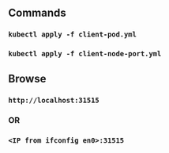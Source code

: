 ## Commands
### `kubectl apply -f client-pod.yml`
### `kubectl apply -f client-node-port.yml`


## Browse 
### `http://localhost:31515`
### OR
### `<IP from ifconfig en0>:31515`